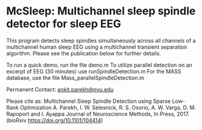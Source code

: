 # McSleep: Multichannel sleep spindle detector for sleep EEG

This program detects sleep spindles simultaneously across all channels of a multichannel human sleep EEG using a multichannel transient separation algorithm.
Please see the publication below for further details. 

To run a quick demo, run the file demo.m 
To utilize parallel detection on an excerpt of EEG (30 minutes) use runSpindleDetection.m
For the MASS database, use the file Mass_parallelSpindleDetection.m

Permanent Contact: ankit.parekh@nyu.edu

Please cite as: 
Multichannel Sleep Spindle Detection using Sparse Low-Rank Optimization
A. Parekh, I. W. Selesnick, R. S. Osorio, A. W. Varga, D. M. Rapoport and I. Ayappa
Journal of Neuroscience Methods, In Press, 2017. (bioRxiv https://doi.org/10.1101/104414)
